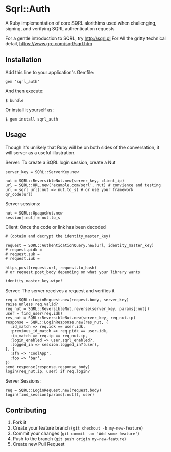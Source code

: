 # Sqrl::Auth

A Ruby implementation of core SQRL alorithims used when challenging, signing, and verifying SQRL authentication requests

For a gentle introduction to SQRL, try http://sqrl.pl  For All the gritty technical detail, https://www.grc.com/sqrl/sqrl.htm

## Installation

Add this line to your application's Gemfile:

    gem 'sqrl_auth'

And then execute:

    $ bundle

Or install it yourself as:

    $ gem install sqrl_auth

## Usage

Though it's unlikely that Ruby will be on both sides of the conversation, it will server as a useful illustration.

Server: To create a SQRL login session, create a Nut

    server_key = SQRL::ServerKey.new

    nut = SQRL::ReversibleNut.new(server_key, client_ip)
    url = SQRL::URL.new('example.com/sqrl', nut) # convience and testing
    url = sqrl_url(:nut => nut.to_s) # or use your framework
    qr_code(url)

Server sessions:

    nut = SQRL::OpaqueNut.new
    session[:nut] = nut.to_s

Client: Once the code or link has been decoded

    # (obtain and decrypt the identity_master_key)

    request = SQRL::AuthenticationQuery.new(url, identity_master_key)
    # request.pidk =
    # request.suk =
    # request.iuk =

    https_post(request.url, request.to_hash)
    # or request.post_body depending on what your library wants

    identity_master_key.wipe!

Server: The server receives a request and verifies it

    req = SQRL::LoginRequest.new(request.body, server_key)
    raise unless req.valid?
    req_nut = SQRL::ReversibleNut.reverse(server_key, params[:nut])
    user = find_user(req.idk)
    res_nut = SQRL::ReversibleNut.new(server_key, req_nut.ip)
    response = SQRL::LoginResponse.new(res_nut, {
      :id_match => req.idk == user.idk,
      :previous_id_match => req.pidk == user.idk,
      :ip_match => req.ip == req_nut.ip,
      :login_enabled => user.sqrl_enabled?,
      :logged_in => session.logged_in?(user),
    }, {
      :sfn => 'CoolApp',
      :foo => 'bar',
    })
    send_response(response.response_body)
    login(req_nut.ip, user) if req.login?

Server Sessions:

    req = SQRL::LoginRequest.new(request.body)
    login(find_session(params[:nut]), user)

## Contributing

1. Fork it
2. Create your feature branch (`git checkout -b my-new-feature`)
3. Commit your changes (`git commit -am 'Add some feature'`)
4. Push to the branch (`git push origin my-new-feature`)
5. Create new Pull Request
